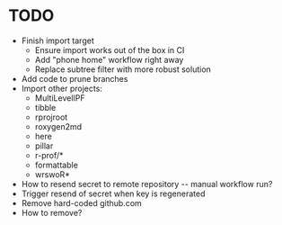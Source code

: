 # TODO

- Finish import target
    - Ensure import works out of the box in CI
    - Add "phone home" workflow right away
    - Replace subtree filter with more robust solution
- Add code to prune branches
- Import other projects:
    - MultiLevelIPF
    - tibble
    - rprojroot
    - roxygen2md
    - here
    - pillar
    - r-prof/*
    - formattable
    - wrswoR*
- How to resend secret to remote repository -- manual workflow run?
- Trigger resend of secret when key is regenerated
- Remove hard-coded github.com
- How to remove?
